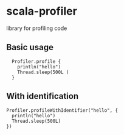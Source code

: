# scala-profiler
library for profiling code

## Basic usage
  
	  Profiler.profile {
	  	println("hello")
	  	Thread.sleep(500L )
	  }                    

## With identification 

    Profiler.profileWithIdentifier("hello", {
  	  println("hello")
  	  Thread.sleep(500L)
    })  


